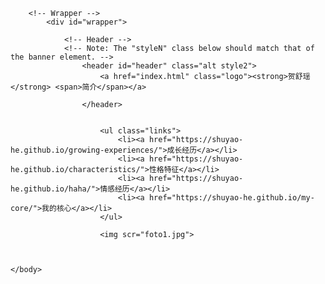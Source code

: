 <html>
	<head>
		<title>Landing - Forty by HTML5 UP</title>
		<meta charset="utf-8" />
		<meta name="viewport" content="width=device-width, initial-scale=1, user-scalable=no" />
		<link rel="stylesheet" href="assets/css/main.css" />
		<noscript><link rel="stylesheet" href="assets/css/noscript.css" /></noscript>
	</head>
	<body class="is-preload">

		<!-- Wrapper -->
			<div id="wrapper">

				<!-- Header -->
				<!-- Note: The "styleN" class below should match that of the banner element. -->
					<header id="header" class="alt style2">
						<a href="index.html" class="logo"><strong>贺舒瑶</strong> <span>简介</span></a>
					
					</header>

				
						<ul class="links">
							<li><a href="https://shuyao-he.github.io/growing-experiences/">成长经历</a></li>
							<li><a href="https://shuyao-he.github.io/characteristics/">性格特征</a></li>
							<li><a href="https://shuyao-he.github.io/haha/">情感经历</a></li>
							<li><a href="https://shuyao-he.github.io/my-core/">我的核心</a></li>
						</ul>
						
						<img scr="foto1.jpg">
	
					
				
	</body>
</html>
